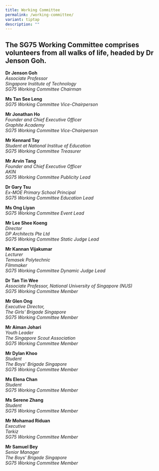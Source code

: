 ```yaml
---
title: Working Committee
permalink: /working-committee/
variant: tiptap
description: ""
---
```

<h2><strong>The SG75 Working Committee comprises volunteers from all walks of life, headed by Dr Jenson Goh. </strong><br></h2>
<p><strong>Dr Jenson Goh</strong>
<br><em>Associate Professor<br>Singapore Institute of Technology</em>
<br><em>SG75 Working Committee Chairman</em>
</p>
<p><strong>Ms Tan See Leng</strong>
<br><em>SG75 Working Committee Vice-Chairperson</em>
</p>
<p><strong>Mr Jonathan Ho</strong>
<br><em>Founder and Chief Executive Officer</em>
<br><em>Graphite Academy</em>
<br><em>SG75 Working Committee Vice-Chairperson</em>
</p>
<p><strong>Mr Kennard Tay</strong>
<br><em>Student at National Institue of Education</em>
<br><em>SG75 Working Committee Treasurer</em>
</p>
<p><strong>Mr Arvin Tang</strong>
<br><em>Founder and Chief Executive Officer</em>
<br><em>AKIN</em>
<br><em>SG75 Working Committee Publicity Lead</em>
</p>
<p><strong>Dr Gary Tsu</strong>
<br><em>Ex-MOE Primary School Principal</em>
<br><em>SG75 Working Committee Education Lead</em>
</p>
<p><strong>Ms Ong Liyan</strong>
<br><em>SG75 Working Committee Event Lead</em>
</p>
<p><strong>Mr Lee Shee Koeng</strong>
<br><em>Director<br>DP Architects Pte Ltd</em>
<br><em>SG75 Working Committee Static Judge Lead</em>
</p>
<p><strong>Mr Kannan Vijakumar</strong>
<br><em>Lecturer</em>
<br><em>Temasek Polytechnic</em>
<br><em>Filmmaker</em>
<br><em>SG75 Working Committee Dynamic Judge Lead</em>
</p>
<p><strong>Dr Tan Tin Wee</strong><em><br>Associate Professor,&nbsp;National University of Singapore (NUS)</em>
<br><em>SG75 Working Committee Member</em>
</p>
<p><strong>Mr Glen Ong</strong>
<br><em>Executive Director,&nbsp;<br>The Girls' Brigade Singapore</em>
<br><em>SG75 Working Committee Member</em>
</p>
<p><strong>Mr Aiman Johari</strong>
<br><em>Youth Leader</em>
<br><em>The Singapore Scout Association</em>
<br><em>SG75 Working Committee Member</em>
</p>
<p><strong>Mr Dylan Khoo<br></strong><em>Student <br>The Boys' Brigade Singapore</em>
<br><em>SG75 Working Committee Member</em>
</p>
<p><strong>Ms Elena Chan</strong>
<br><em>Student </em>
<br><em>SG75 Working Committee Member</em>
</p>
<p><strong>Ms Serene Zhang</strong>
<br><em>Student </em>
<br><em>SG75 Working Committee Member</em>
</p>
<p><strong>Mr Mohamad Riduan</strong>
<br><em>Executive</em>
<br><em>Tarkiz</em>
<br><em>SG75 Working Committee Member</em>
</p>
<p><strong>Mr Samuel Bey</strong>
<br><em>Senior Manager</em>
<br><em>The Boys' Brigade Singapore</em>
<br><em>SG75 Working Committee Member</em>
</p>
<p></p>